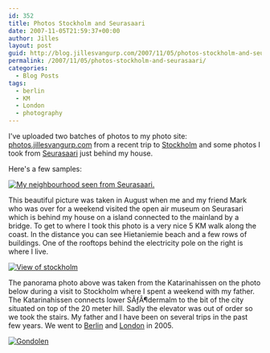 ```yaml
---
id: 352
title: Photos Stockholm and Seurasaari
date: 2007-11-05T21:59:37+00:00
author: Jilles
layout: post
guid: http://blog.jillesvangurp.com/2007/11/05/photos-stockholm-and-seurasaari/
permalink: /2007/11/05/photos-stockholm-and-seurasaari/
categories:
  - Blog Posts
tags:
  - berlin
  - KM
  - London
  - photography
---
```

I've uploaded two batches of photos to my photo site: <a href="http://photos.jillesvangurp.com">photos.jillesvangurp.com</a> from a recent trip to <a href="http://photos.jillesvangurp.com/Album/2007/2007-10%20-%20Stockholm/index.html">Stockholm</a> and some photos I took from <a href="http://photos.jillesvangurp.com/Album/2007/2007-08%20-%20Seurasaari/index.html">Seurasaari</a> just behind my house.

Here's a few samples:

<a href="http://photos.jillesvangurp.com/Album/2007/2007-08%20-%20Seurasaari/IMG_2340.jpg">![My neighbourhood seen from Seurasaari.](https://www.jillesvangurp.com/Album/2007/2007-08%20-%20Seurasaari/IMG_2340.jpg)</a>

This beautiful picture was taken in August when me and my friend Mark who was over for a weekend visited the open air museum on Seurasari which is behind my house on a island connected to the mainland by a bridge. To get to where I took this photo is a very nice 5 KM walk along the coast. In the distance you can see Hietaniemie beach and a few rows of buildings. One of the rooftops behind the electricity pole on the right is where I live.

<a href="http://photos.jillesvangurp.com/Album/2007/2007-10%20-%20Stockholm/IMG_2381c.jpg">![View of stockholm](https://www.jillesvangurp.com/Album/2007/2007-10%20-%20Stockholm/IMG_2381c.jpg)</a>

The panorama photo above was taken from the Katarinahissen on the photo below during a visit to Stockholm where I spent a weekend with my father. The Katarinahissen connects lower SÃƒÂ¶dermalm to the bit of the city situated on top of the 20 meter hill. Sadly the elevator was out of order so we took the stairs. My father and I have been on several trips in the past few years. We went to <a href="http://photos.jillesvangurp.com/Album/2005/2005%20I%20Berlin/index.html">Berlin</a> and <a href="http://photos.jillesvangurp.com/Album/2005/2005%20IV%20London/index.html">London</a> in 2005.

<a href="http://photos.jillesvangurp.com/Album/2007/2007-10%20-%20Stockholm/IMG_2390.jpg">![Gondolen](https://www.jillesvangurp.com/Album/2007/2007-10%20-%20Stockholm/IMG_2390.jpg)</a>